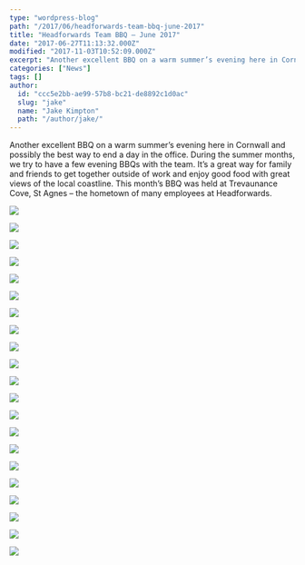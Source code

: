 ```yaml
---
type: "wordpress-blog"
path: "/2017/06/headforwards-team-bbq-june-2017"
title: "Headforwards Team BBQ – June 2017"
date: "2017-06-27T11:13:32.000Z"
modified: "2017-11-03T10:52:09.000Z"
excerpt: "Another excellent BBQ on a warm summer’s evening here in Cornwall and possibly the best way to end a day in the office. During the summer months, we try to have a few evening BBQs with the team. It’s a great way for family and friends to get together outside of work and enjoy good food …"
categories: ["News"]
tags: []
author:
  id: "ccc5e2bb-ae99-57b8-bc21-de8892c1d0ac"
  slug: "jake"
  name: "Jake Kimpton"
  path: "/author/jake/"
---
```

Another excellent BBQ on a warm summer’s evening here in Cornwall and possibly the best way to end a day in the office. During the summer months, we try to have a few evening BBQs with the team. It’s a great way for family and friends to get together outside of work and enjoy good food with great views of the local coastline. This month’s BBQ was held at Trevaunance Cove, St Agnes – the hometown of many employees at Headforwards.


<section class="gallery">


![](/wp-content/uploads/2017/06/IMG_2572.jpg)

![](/wp-content/uploads/2017/06/IMG_2560-1.jpg)

![](/wp-content/uploads/2017/06/IMG_2566.jpg)

![](/wp-content/uploads/2017/06/DSCF9100-web-2048.jpg)

![](/wp-content/uploads/2017/06/DSCF9101-web-2048.jpg)

![](/wp-content/uploads/2017/06/DSCF9102-web-2048.jpg)

![](/wp-content/uploads/2017/06/DSCF9105-web-2048.jpg)

![](/wp-content/uploads/2017/06/DSCF9106-web-2048.jpg)

![](/wp-content/uploads/2017/06/DSCF9108-web-2048.jpg)

![](/wp-content/uploads/2017/06/DSCF9110-web-2048.jpg)

![](/wp-content/uploads/2017/06/DSCF9111-web-2048.jpg)

![](/wp-content/uploads/2017/06/DSCF9113-web-2048.jpg)

![](/wp-content/uploads/2017/06/DSCF9116-web-2048.jpg)

![](/wp-content/uploads/2017/06/DSCF9120-web-2048.jpg)

![](/wp-content/uploads/2017/06/DSCF9123-web-2048.jpg)

![](/wp-content/uploads/2017/06/DSCF9124-web-2048.jpg)

![](/wp-content/uploads/2017/06/DSCF9125-web-2048.jpg)

![](/wp-content/uploads/2017/06/DSCF9127-web-2048.jpg)

![](/wp-content/uploads/2017/06/DSCF9129-web-2048.jpg)

![](/wp-content/uploads/2017/06/DSCF9134-web-2048.jpg)

![](/wp-content/uploads/2017/06/DSCF9135-web-2048.jpg)

</section>

